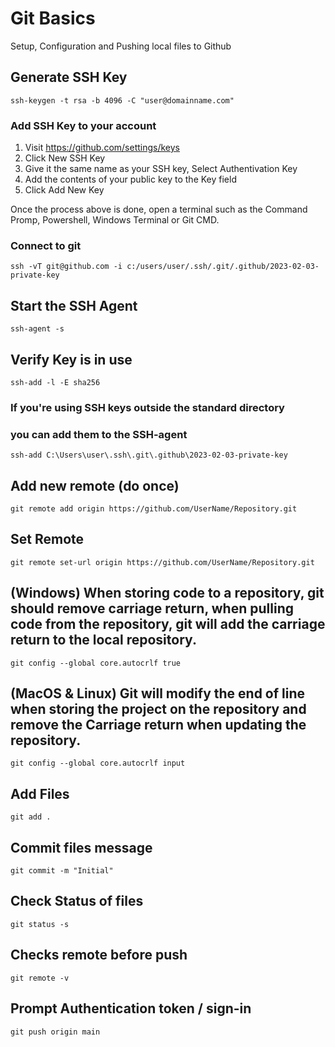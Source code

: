 # Git Basics 
Setup, Configuration and Pushing local files to Github

## Generate SSH Key
```
ssh-keygen -t rsa -b 4096 -C "user@domainname.com"
```

### Add SSH Key to your account
 1) Visit https://github.com/settings/keys
 2) Click New SSH Key
 3) Give it the same name as your SSH key, Select Authentivation Key
 4) Add the contents of your public key to the Key field
 5) Click Add New Key

Once the process above is done, open a terminal such as the Command Promp, Powershell, Windows Terminal or Git CMD. 

### Connect to git 
```
ssh -vT git@github.com -i c:/users/user/.ssh/.git/.github/2023-02-03-private-key
```

## Start the SSH Agent
```
ssh-agent -s
```

## Verify Key is in use
```
ssh-add -l -E sha256 
```  

### If you're using SSH keys outside the standard directory
### you can add them to the SSH-agent
```
ssh-add C:\Users\user\.ssh\.git\.github\2023-02-03-private-key
```



## Add new remote (do once)
```
git remote add origin https://github.com/UserName/Repository.git
```

## Set Remote
```
git remote set-url origin https://github.com/UserName/Repository.git
```

## (Windows) When storing code to a repository, git should remove carriage return, when pulling code from the repository, git will add the carriage return to the local repository.
```
git config --global core.autocrlf true
```

## (MacOS & Linux) Git will modify the end of line when storing the project on the repository and remove the Carriage return when updating the repository.
```
git config --global core.autocrlf input
```

## Add Files
```
git add .
```

## Commit files message
```
git commit -m "Initial"
```

## Check Status of files
```
git status -s
```

## Checks remote before push
```
git remote -v
```

## Prompt Authentication token / sign-in
```
git push origin main
```
